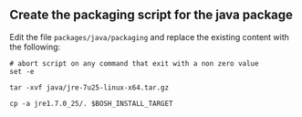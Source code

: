 ## Create the packaging script for the java package


Edit the file `packages/java/packaging` and replace the existing content with the following:

```
# abort script on any command that exit with a non zero value
set -e

tar -xvf java/jre-7u25-linux-x64.tar.gz

cp -a jre1.7.0_25/. $BOSH_INSTALL_TARGET
```
